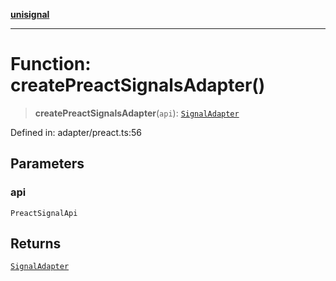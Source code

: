 [**unisignal**](../../../../README.md)

***

# Function: createPreactSignalsAdapter()

> **createPreactSignalsAdapter**(`api`): [`SignalAdapter`](../interfaces/SignalAdapter.md)

Defined in: adapter/preact.ts:56

## Parameters

### api

`PreactSignalApi`

## Returns

[`SignalAdapter`](../interfaces/SignalAdapter.md)
